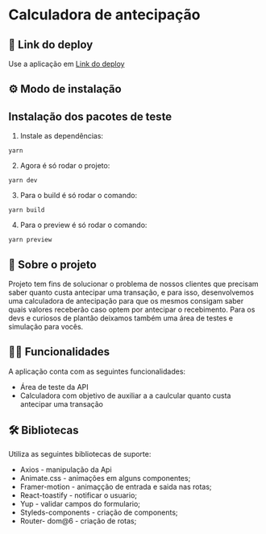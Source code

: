 
# Calculadora de antecipação

## 📲 Link do deploy

Use a aplicação em [Link do deploy](https://anticipation-calculator-vagnermengali.vercel.app/) 

## ⚙️ Modo de instalação

## Instalação dos pacotes de teste

1. Instale as dependências:
```shell
yarn 
```

2. Agora é só rodar o projeto:
```shell
yarn dev
```
3. Para o build é só rodar o comando:
```shell
yarn build
```

4. Para o preview é só rodar o comando:
```shell
yarn preview
```

## 📑 Sobre o projeto

Projeto tem fins de solucionar o problema de nossos clientes que precisam saber quanto custa antecipar uma transação, e para isso, desenvolvemos uma calculadora de antecipação para que os mesmos consigam saber quais valores receberão caso optem por antecipar o recebimento.
Para os devs e curiosos de plantão deixamos também uma área de testes e simulação para vocês.

## ✍🏻 Funcionalidades

A aplicação conta com as seguintes funcionalidades:

- Área de teste da API
- Calculadora com objetivo de auxiliar a a caulcular quanto custa antecipar uma transação

## 🛠 Bibliotecas

Utiliza as seguintes bibliotecas de suporte:

- Axios - manipulação da Api
- Animate.css - animações em alguns componentes;
- Framer-motion - animaçção de entrada e saida nas rotas;
- React-toastify - notificar o usuario;
- Yup - validar campos do formulario;
- Styleds-components - criação de components;
- Router- dom@6 - criação de rotas; 
